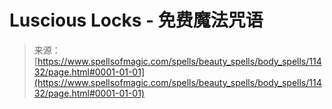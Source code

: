 <!--yml

category: 未分类

date: 2024-06-12 18:48:36

-->

# Luscious Locks - 免费魔法咒语

> 来源：[https://www.spellsofmagic.com/spells/beauty_spells/body_spells/11432/page.html#0001-01-01](https://www.spellsofmagic.com/spells/beauty_spells/body_spells/11432/page.html#0001-01-01)

